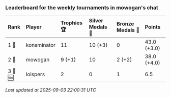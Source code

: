 ### Leaderboard for the weekly tournaments in mowogan's chat

| Rank    | Player      | Trophies 🏆 | Silver Medals 🥈 | Bronze Medals 🥉 | Points      |
|:--------|:------------|:------------|:-----------------|:-----------------|:------------|
| 1 🥇    | konsminator | 11          | 10 (+3)          | 0                | 43.0 (+3.0) |
| 2 🥈    | mowogan     | 9 (+1)      | 10               | 2 (+2)           | 38.0 (+4.0) |
| 3 🥉 🆕 | lolspers    | 2           | 0                | 1                | 6.5         |

_Last updated at 2025-09-03 22:00:31 UTC_